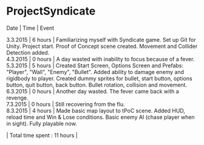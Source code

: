 # ProjectSyndicate

Date | Time | Event

3.3.2015 | 6 hours | Familiarizing myself with Syndicate game. Set up Git for Unity. Project start. Proof of Concept scene created. Movement and Collider Detection added.  
4.3.2015 | 0 hours | A day wasted with inability to focus because of a fever.  
5.3.2015 | 5 hours | Created Start Screen, Options Screen and Prefabs: "Player", "Wall", "Enemy", "Bullet". Added ability to damage enemy and rigidbody to player. Created dummy sprites for bullet, start button, options button, quit button, back button. Bullet rotation, collision and movement.  
6.3.2015 | 0 hours | Another day wasted. The fever came back with a revenge.  
7.3.2015 | 0 hours | Still recovering from the flu.  
8.3.2015 | 4 hours | Made basic map layout to tPoC scene. Added HUD, reload time and Win & Lose conditions. Basic enemy AI (chase player when in sight). Fully playable now.

| Total time spent : 11 hours |
